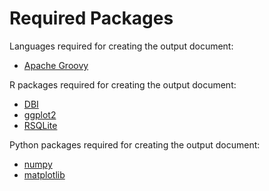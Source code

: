 Required Packages
=================

Languages required for creating the output document:

* [Apache Groovy](https://groovy-lang.org/)

R packages required for creating the output document:

* [DBI](https://cran.r-project.org/web/packages/DBI/)
* [ggplot2](https://cran.r-project.org/web/packages/ggplot2/)
* [RSQLite](https://cran.r-project.org/web/packages/RSQLite/)

Python packages required for creating the output document:

* [numpy](https://pypi.org/project/numpy/)
* [matplotlib](https://pypi.org/project/matplotlib/)

